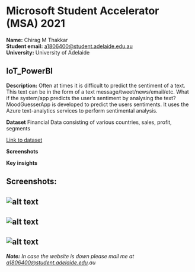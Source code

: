 # Microsoft Student Accelerator (MSA) 2021

**Name:** Chirag M Thakkar  
**Student email:** a1806400@student.adelaide.edu.au  
**University:** University of Adelaide 

## IoT_PowerBI

**Description:** Often at times it is difficult to predict the sentiment of a text. This text can be in the form of a text message/tweet/news/email/etc. What if the system/app predicts the user’s sentiment by analysing the text?  MoodGuesserApp is developed to predict the users sentiments. It uses the Azure text-analytics services to perform sentimental analysis.


**Dataset**
Financial Data consisting of various countries, sales, profit, segments



[Link to dataset](https://github.com/parulnith/Data-Visualisation-libraries/blob/master/Data%20Visualisation%20with%20Power%20BI/Financial%20Sample.xlsx)


**Screenshots**

**Key insights**

## Screenshots:




![alt text](https://github.com/chiragmthakkar/IoT_PowerBI/Screenshots/1.png)
---
![alt text](https://github.com/chiragmthakkar/IoT_PowerBI/Screenshots/2.png)
---
![alt text](https://github.com/chiragmthakkar/IoT_PowerBI/Screenshots/3.png)
---

_**Note:** In case the website is down please mail me at a1806400@student.adelaide.edu.au_




